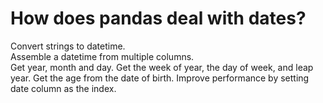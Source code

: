 # How does pandas deal with dates? 
Convert strings to datetime.<br/>
Assemble a datetime from multiple columns.<br/>
Get year, month and day.
Get the week of year, the day of week, and leap year.
Get the age from the date of birth.
Improve performance by setting date column as the index.
